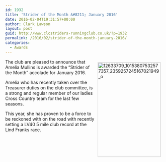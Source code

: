 ```yaml
---
id: 1932
title: 'Strider of the Month &#8211; January 2016'
date: 2016-02-04T19:31:57+00:00
author: Clark Lawson
layout: post
guid: http://www.clcstriders-runningclub.co.uk/?p=1932
permalink: /2016/02/strider-of-the-month-january-2016/
categories:
  - Awards
---
```

<div style="float:right; padding: 10px 10px 10px 10px">
  <img src="http://www.clcstriders-runningclub.co.uk/wplive/wp-content/uploads/2016/02/12633709_10153807532577357_2359257245167021949_o-200x300.jpg" alt="12633709_10153807532577357_2359257245167021949_o" width="200" height="300" />
</div>

The club are pleased to announce that Amelia Mullins is awarded the &#8220;Strider of the Month&#8221; accolade for January 2016.

Amelia who has recently taken over the Treasurer duties on the club committee, is a strong and regular member of our ladies Cross Country team for the last few seasons.

This year, she has proven to be a force to be reckoned with on the road with recently setting a LV40 5 mile club record at the Lind Franks race.